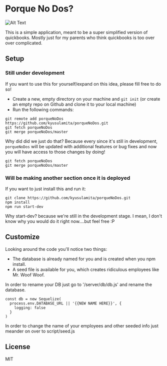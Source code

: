 # Porque No Dos?

![Alt Text](https://media.giphy.com/media/37sriqqivQrVH5qNIz/giphy.gif)

This is a simple application, meant to be a super simplified version of quickbooks. Mostly just for my parents who think quickbooks is too over over complicated.

## Setup

### Still under development
If you want to use this for yourself/expand on this idea, please fill free to do so!

* Create a new, empty directory on your machine and `git init` (or create an empty repo on Github and clone it to your local machine)
* Run the following commands:

```
git remote add porqueNoDos https://github.com/kyusulamita/porqueNoDos.git
git fetch porqueNoDos
git merge porqueNoDos/master
```

Why did did we just do that? Because every since it's still in development, `porqueNoDos` will be updated with additional features or bug fixes and now you will have access to those changes by doing!

```
git fetch porqueNoDos
git merge porqueNoDos/master
```


### Will be making another section once it is deployed
If you want to just install this and run it:
```
git clone https://github.com/kyusulamita/porqueNoDos.git
npm install
npm run start-dev
```

Why start-dev? because we're still in the development stage. I mean, I don't know why you would do it right now....but feel free :P

## Customize
Looking around the code you'll notice two things:
  * The database is already named for you and is created when you npm install.
  * A seed file is available for you, which creates ridiculous employees like Mr. Woof Woof.

In order to rename your DB just go to '/server/db/db.js' and rename the database.

```
const db = new Sequelize(
  process.env.DATABASE_URL || '{{NEW NAME HERE}}', {
    logging: false
  }
)
```

In order to change the name of your employees and other seeded info just meander on over to script/seed.js


## License

MIT
